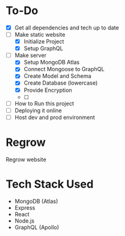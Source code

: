 # To-Do

- [x] Get all dependencies and tech up to date
- [ ] Make static website
  - [x] Initialize Project 
  - [x] Setup GraphQL
- [ ] Make server
  - [x] Setup MongoDB Atlas
  - [x] Connect Mongoose to GraphQL
  - [x] Create Model and Schema
  - [x] Create Database (lowercase)
  - [x] Provide Encryption
  - [ ] 
- [ ] How to Run this project
- [ ] Deploying it online
- [ ] Host dev and prod environment

# Regrow
Regrow website

# Tech Stack Used

- MongoDB (Atlas)
- Express
- React
- Node.js
- GraphQL (Apollo)

